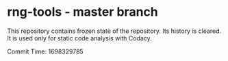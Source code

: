 # rng-tools - master branch

This repository contains frozen state of the repository.
Its history is cleared. It is used only for static code
analysis with Codacy.

Commit Time: 1698329785